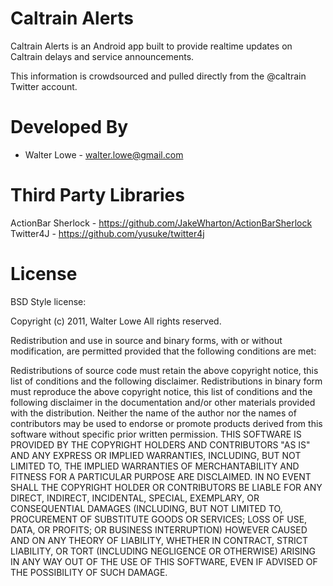 Caltrain Alerts
===============

Caltrain Alerts is an Android app built to provide realtime updates
on Caltrain delays and service announcements.  

This information is crowdsourced and pulled directly from the @caltrain
Twitter account.

Developed By 
============
* Walter Lowe - <walter.lowe@gmail.com>

Third Party Libraries
=====================

ActionBar Sherlock - https://github.com/JakeWharton/ActionBarSherlock
Twitter4J - https://github.com/yusuke/twitter4j


License
=======
BSD Style license:

Copyright (c) 2011, Walter Lowe
 All rights reserved.
 
 Redistribution and use in source and binary forms, with or without modification, are permitted provided that the following conditions are met:
 
 Redistributions of source code must retain the above copyright notice, this list of conditions and the following disclaimer.
 Redistributions in binary form must reproduce the above copyright notice, this list of conditions and the following disclaimer in the documentation and/or other materials provided with the distribution.
 Neither the name of the author nor the names of contributors may be used to endorse or promote products derived from this software without specific prior written permission.
 THIS SOFTWARE IS PROVIDED BY THE COPYRIGHT HOLDERS AND CONTRIBUTORS "AS IS" AND ANY EXPRESS OR IMPLIED WARRANTIES, INCLUDING, BUT NOT LIMITED TO, THE IMPLIED WARRANTIES OF MERCHANTABILITY AND FITNESS FOR A PARTICULAR PURPOSE ARE DISCLAIMED. IN NO EVENT SHALL THE COPYRIGHT HOLDER OR CONTRIBUTORS BE LIABLE FOR ANY DIRECT, INDIRECT, INCIDENTAL, SPECIAL, EXEMPLARY, OR CONSEQUENTIAL DAMAGES (INCLUDING, BUT NOT LIMITED TO, PROCUREMENT OF SUBSTITUTE GOODS OR SERVICES; LOSS OF USE, DATA, OR PROFITS; OR BUSINESS INTERRUPTION) HOWEVER CAUSED AND ON ANY THEORY OF LIABILITY, WHETHER IN CONTRACT, STRICT LIABILITY, OR TORT (INCLUDING NEGLIGENCE OR OTHERWISE) ARISING IN ANY WAY OUT OF THE USE OF THIS SOFTWARE, EVEN IF ADVISED OF THE POSSIBILITY OF SUCH DAMAGE.
 